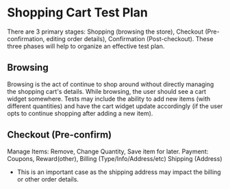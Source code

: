 # Shopping Cart Test Plan

There are 3 primary stages: Shopping (browsing the store), Checkout (Pre-confirmation, editing order details), Confirmation (Post-checkout). These three phases will help to organize an effective test plan.

## Browsing

Browsing is the act of continue to shop around without directly managing the shopping cart's details. While browsing, the user should see a cart widget somewhere. Tests may include the ability to add new items (with different quantities) and have the cart widget update accordingly (if the user opts to continue shopping after adding a new item).

## Checkout (Pre-confirm)

Manage Items: Remove, Change Quantity, Save item for later.
Payment: Coupons, Reward(other), Billing (Type/Info/Address/etc)
Shipping (Address)
- This is an important case as the shipping address may impact the billing or other order details.
